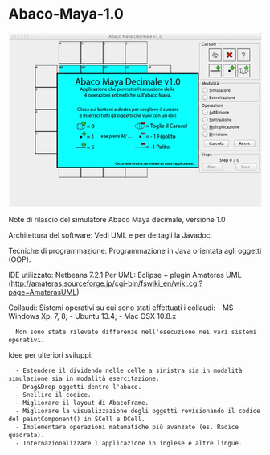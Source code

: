 # Abaco-Maya-1.0

![image](https://github.com/andreareale07/Abaco-Maya-1.0/blob/main/img.JPG)

Note di rilascio del simulatore Abaco Maya decimale, versione 1.0 

   Architettura del software: 
      Vedi UML e per dettagli la Javadoc.
   

   Tecniche di programmazione:
      Programmazione in Java orientata agli oggetti (OOP).

   
   IDE utilizzato:
      Netbeans 7.2.1 
      Per UML: Eclipse + plugin Amateras UML (http://amateras.sourceforge.jp/cgi-bin/fswiki_en/wiki.cgi?page=AmaterasUML)


   Collaudi:
      Sistemi operativi su cui sono stati effettuati i collaudi:
         - MS Windows Xp, 7, 8;
         - Ubuntu 13.4;
         - Mac OSX 10.8.x

      Non sono state rilevate differenze nell'esecuzione nei vari sistemi operativi.


   Idee per ulteriori sviluppi:

      - Estendere il dividendo nelle celle a sinistra sia in modalità simulazione sia in modalità esercitazione.
      - Drag&Drop oggetti dentro l'abaco.
      - Snellire il codice.
      - Migliorare il layout di AbacoFrame.
      - Migliorare la visualizzazione degli oggetti revisionando il codice del paintComponent() in SCell e DCell. 
      - Implementare operazioni matematiche più avanzate (es. Radice quadrata).
      - Internazionalizzare l'applicazione in inglese e altre lingue.
